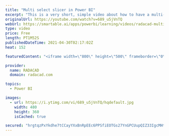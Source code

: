 ```yaml
---
title: "Multi select slicer in Power BI"
excerpt: "This is a very short, simple video about how to have a multi-select slicer in Power BI. Power BI slicer is in fact multi-select by default, however, there is a very small option that if you set it, makes it even easier to use, let’s talk about it. read my article about this here: https://radacad.com/multi-select-slicer-in-power-bi"
originalUrl: https://youtube.com/watch?v=689_u5jVnTQ
webUrl: https://smartable.ai/apps/powerbi/learning/videos/radacad-multi-select-slicer-in-power-bi/
type: video
price: Free
length: PT1M52S
publishedDateTime: 2021-04-30T02:17:02Z
heat: 152

featuredContent: "<iframe width=\"800\" height=\"500\" frameborder=\"0\" src=\"https://www.youtube.com/embed/689_u5jVnTQ\" allow=\"accelerometer; autoplay; encrypted-media; gyroscope; picture-in-picture\" allowfullscreen></iframe>"

provider:
  name: RADACAD
  domain: radacad.com

topics:
  - Power BI

images:
  - url: https://i.ytimg.com/vi/689_u5jVnTQ/hqdefault.jpg
    width: 480
    height: 360
    isCached: true

secured: "hrgtqzPxYkdhe7tCCayYXxBnRpEEc6PPSfiEOTGs27YnGPCUupQIZ33IgcMHtnrCR5nCB8zwlnK8tnsmsrYLJfzvHo1CDdP3a/J1fHhzzK3UxGrCBqz3VZOFYZU6fsUrYlQs3q45+cwnDAWQg6HV383tKPvkqQxU3MihulosZ+tQ0PfpGej3ub5rA9jxF05JRggp36ZIUvWDIKPIDHpSvOUD/FgaL8pv6b78vo2TIu1JjGTNwhsCMNqcOkEFmhWjWCnLSo9AxNvJ6gnJ6pxKuIy+FlM++E4s0QjheiaXTjrZAaY6GxrhAnKdvouaNyqawRxm+jG80Lcf0NnCIEYLpl7xuIKLbrBseocSJ2WuwdWiZlu0Rwt2fF55CdTNczwRnjjXgso0WlnaJZ+zgwSL96YFr1mRhHby4aZhre1kvOU=;fvC5fYTaFA5PKGdmcxMD4g=="
---
```


